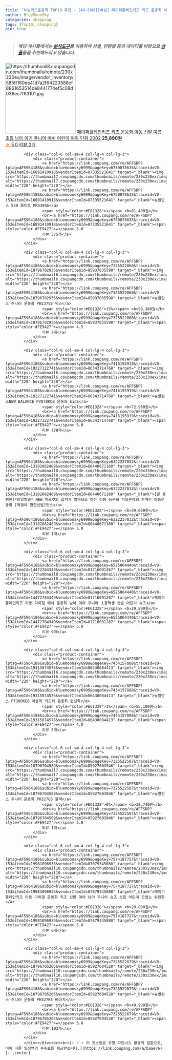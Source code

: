 ```yaml
---
title: "뉴발키즈운동화 TOP10 추천 - [40~50대][여성] 페이퍼플레인키즈 키즈 운동화 아동 신발 여름 초등 남아 아기 주니어 메쉬 어린이 여아 단화 2002"
author: BlueMoonSky
categories: shopping
tags: [Top10, shopping]
pin: true
---
```


> ##### 해당 게시물에서는 [**분석도구**](https://itemscout.io/)를 이용하여 **성별**, **연령별** 등의 데이터를 바탕으로 [**상품**](https://link.coupang.com/a/baae76)들을 추천해드리고 있습니다.
<div class="container"><div class="row">
            <div class="col-6 col-sm-4 col-lg-4 col-lg-3">
                <div class="product-container">
                    <a href="https://link.coupang.com/re/AFFSDP?lptag=AF5964186&subid=bluemoonsky6999&pageKey=7485447416&traceid=V0-153&itemId=19563099866&vendorItemId=86671077469" target="_blank"><img src="https://thumbnail8.coupangcdn.com/thumbnails/remote/230x230ex/image/vendor_inventory/585f/160ee41d7a2f64223588cf8861653514de8441774ef5c08d036ec7f63101.jpg" alt="https://thumbnail8.coupangcdn.com/thumbnails/remote/230x230ex/image/vendor_inventory/585f/160ee41d7a2f64223588cf8861653514de8441774ef5c08d036ec7f63101.jpg" width="220" height="220"></a>
                    <a href="https://link.coupang.com/re/AFFSDP?lptag=AF5964186&subid=bluemoonsky6999&pageKey=7485447416&traceid=V0-153&itemId=19563099866&vendorItemId=86671077469" target="_blank">페이퍼플레인키즈 키즈 운동화 아동 신발 여름 초등 남아 아기 주니어 메쉬 어린이 여아 단화 2002</a>
                    <span style="color:#E61328"></span> <b>25,890원</b>
                    <br><a href="https://link.coupang.com/re/AFFSDP?lptag=AF5964186&subid=bluemoonsky6999&pageKey=7485447416&traceid=V0-153&itemId=19563099866&vendorItemId=86671077469" target="_blank"><span style="color:#FE9427">★</span> 5.0
                    리뷰 2개</a>
                </div>
            </div>
            
            <div class="col-6 col-sm-4 col-lg-4 col-lg-3">
                <div class="product-container">
                    <a href="https://link.coupang.com/re/AFFSDP?lptag=AF5964186&subid=bluemoonsky6999&pageKey=6750878635&traceid=V0-153&itemId=16891410918&vendorItemId=87335521641" target="_blank"><img src="https://thumbnail7.coupangcdn.com/thumbnails/remote/230x230ex/image/vendor_inventory/7edd/b0cf345e2492ddbda591e2dda02bad486e88ba9d3d0ff9f1954f19461117.jpg" alt="https://thumbnail7.coupangcdn.com/thumbnails/remote/230x230ex/image/vendor_inventory/7edd/b0cf345e2492ddbda591e2dda02bad486e88ba9d3d0ff9f1954f19461117.jpg" width="220" height="220"></a>
                    <a href="https://link.coupang.com/re/AFFSDP?lptag=AF5964186&subid=bluemoonsky6999&pageKey=6750878635&traceid=V0-153&itemId=16891410918&vendorItemId=87335521641" target="_blank">뉴발란스 530 화이트 MR530SG</a>
                    <span style="color:#E61328"></span> <b>81,490원</b>
                    <br><a href="https://link.coupang.com/re/AFFSDP?lptag=AF5964186&subid=bluemoonsky6999&pageKey=6750878635&traceid=V0-153&itemId=16891410918&vendorItemId=87335521641" target="_blank"><span style="color:#FE9427">★</span> 5.0
                    리뷰 375개</a>
                </div>
            </div>
            
            <div class="col-6 col-sm-4 col-lg-4 col-lg-3">
                <div class="product-container">
                    <a href="https://link.coupang.com/re/AFFSDP?lptag=AF5964186&subid=bluemoonsky6999&pageKey=7325522060&traceid=V0-153&itemId=18796702936&vendorItemId=85937035598" target="_blank"><img src="https://thumbnail6.coupangcdn.com/thumbnails/remote/230x230ex/image/vendor_inventory/2d4b/b6bc7ff2607348b07bbd9cbef15cde404d20c89c32bdaaed27b227dfda21.jpg" alt="https://thumbnail6.coupangcdn.com/thumbnails/remote/230x230ex/image/vendor_inventory/2d4b/b6bc7ff2607348b07bbd9cbef15cde404d20c89c32bdaaed27b227dfda21.jpg" width="220" height="220"></a>
                    <a href="https://link.coupang.com/re/AFFSDP?lptag=AF5964186&subid=bluemoonsky6999&pageKey=7325522060&traceid=V0-153&itemId=18796702936&vendorItemId=85937035598" target="_blank">뉴발란스 주니어 운동화 PH237VE 믹스</a>
                    <span style="color:#E61328">15%</span> <b>50,340원</b>
                    <br><a href="https://link.coupang.com/re/AFFSDP?lptag=AF5964186&subid=bluemoonsky6999&pageKey=7325522060&traceid=V0-153&itemId=18796702936&vendorItemId=85937035598" target="_blank"><span style="color:#FE9427">★</span> 4.5
                    리뷰 7개</a>
                </div>
            </div>
            
            <div class="col-6 col-sm-4 col-lg-4 col-lg-3">
                <div class="product-container">
                    <a href="https://link.coupang.com/re/AFFSDP?lptag=AF5964186&subid=bluemoonsky6999&pageKey=7416195919&traceid=V0-153&itemId=19227122741&vendorItemId=86343714768" target="_blank"><img src="https://thumbnail6.coupangcdn.com/thumbnails/remote/230x230ex/image/vendor_inventory/e49f/5b1f9c4e87429967a0438792c62af270d567afeb366cee3d7d68f3df9dc6.jpg" alt="https://thumbnail6.coupangcdn.com/thumbnails/remote/230x230ex/image/vendor_inventory/e49f/5b1f9c4e87429967a0438792c62af270d567afeb366cee3d7d68f3df9dc6.jpg" width="220" height="220"></a>
                    <a href="https://link.coupang.com/re/AFFSDP?lptag=AF5964186&subid=bluemoonsky6999&pageKey=7416195919&traceid=V0-153&itemId=19227122741&vendorItemId=86343714768" target="_blank">뉴발란스NEW BALANCE PV878KOB 운동화 kids</a>
                    <span style="color:#E61328"></span> <b>72,980원</b>
                    <br><a href="https://link.coupang.com/re/AFFSDP?lptag=AF5964186&subid=bluemoonsky6999&pageKey=7416195919&traceid=V0-153&itemId=19227122741&vendorItemId=86343714768" target="_blank"><span style="color:#FE9427">★</span> 5.0
                    리뷰 770개</a>
                </div>
            </div>
            
            <div class="col-6 col-sm-4 col-lg-4 col-lg-3">
                <div class="product-container">
                    <a href="https://link.coupang.com/re/AFFSDP?lptag=AF5964186&subid=bluemoonsky6999&pageKey=6322237032&traceid=V0-153&itemId=13182082489&vendorItemId=80440671160" target="_blank"><img src="https://thumbnail8.coupangcdn.com/thumbnails/remote/230x230ex/image/vendor_inventory/0a0f/591e03f5b40217ea26d547807a2952484bf0f93337f755e370ded25ce600.jpg" alt="https://thumbnail8.coupangcdn.com/thumbnails/remote/230x230ex/image/vendor_inventory/0a0f/591e03f5b40217ea26d547807a2952484bf0f93337f755e370ded25ce600.jpg" width="220" height="220"></a>
                    <a href="https://link.coupang.com/re/AFFSDP?lptag=AF5964186&subid=bluemoonsky6999&pageKey=6322237032&traceid=V0-153&itemId=13182082489&vendorItemId=80440671160" target="_blank">[발 볼편한]*당일발송* NEW 미드컷의 갑피가 발목보호 하는 아동 농구화 파일론창의 가벼운 아동운동화 [딱맞아 편한신발]앗스</a>
                    <span style="color:#E61328"></span> <b>39,600원</b>
                    <br><a href="https://link.coupang.com/re/AFFSDP?lptag=AF5964186&subid=bluemoonsky6999&pageKey=6322237032&traceid=V0-153&itemId=13182082489&vendorItemId=80440671160" target="_blank"><span style="color:#FE9427">★</span> 5.0
                    리뷰 1개</a>
                </div>
            </div>
            
            <div class="col-6 col-sm-4 col-lg-4 col-lg-3">
                <div class="product-container">
                    <a href="https://link.coupang.com/re/AFFSDP?lptag=AF5964186&subid=bluemoonsky6999&pageKey=6525064440&traceid=V0-153&itemId=14472784349&vendorItemId=81716091267" target="_blank"><img src="https://thumbnail8.coupangcdn.com/thumbnails/remote/230x230ex/image/vendor_inventory/be88/7d48368cc95ab61612b0f60069fd1f97ed11498d39a2037a5400bb7356e9.jpg" alt="https://thumbnail8.coupangcdn.com/thumbnails/remote/230x230ex/image/vendor_inventory/be88/7d48368cc95ab61612b0f60069fd1f97ed11498d39a2037a5400bb7356e9.jpg" width="220" height="220"></a>
                    <a href="https://link.coupang.com/re/AFFSDP?lptag=AF5964186&subid=bluemoonsky6999&pageKey=6525064440&traceid=V0-153&itemId=14472784349&vendorItemId=81716091267" target="_blank">페이퍼플레인키즈 아동 다이얼 매쉬 운동화 남아 여아 주니어 초등학생 신발 어린이 슈즈</a>
                    <span style="color:#E61328"></span> <b>29,890원</b>
                    <br><a href="https://link.coupang.com/re/AFFSDP?lptag=AF5964186&subid=bluemoonsky6999&pageKey=6525064440&traceid=V0-153&itemId=14472784349&vendorItemId=81716091267" target="_blank"><span style="color:#FE9427">★</span> 5.0
                    리뷰 9개</a>
                </div>
            </div>
            
            <div class="col-6 col-sm-4 col-lg-4 col-lg-3">
                <div class="product-container">
                    <a href="https://link.coupang.com/re/AFFSDP?lptag=AF5964186&subid=bluemoonsky6999&pageKey=7434157888&traceid=V0-153&itemId=19315874576&vendorItemId=86430084413" target="_blank"><img src="https://thumbnail6.coupangcdn.com/thumbnails/remote/230x230ex/image/vendor_inventory/6568/7e454f82ad05272e3cdf44eb851d7a8a92ba39476337478b2652722bea86.jpg" alt="https://thumbnail6.coupangcdn.com/thumbnails/remote/230x230ex/image/vendor_inventory/6568/7e454f82ad05272e3cdf44eb851d7a8a92ba39476337478b2652722bea86.jpg" width="220" height="220"></a>
                    <a href="https://link.coupang.com/re/AFFSDP?lptag=AF5964186&subid=bluemoonsky6999&pageKey=7434157888&traceid=V0-153&itemId=19315874576&vendorItemId=86430084413" target="_blank">뉴발란스 PT300KEB 아동화 키즈화 운동화 런닝화</a>
                    <span style="color:#E61328">1%</span> <b>55,100원</b>
                    <br><a href="https://link.coupang.com/re/AFFSDP?lptag=AF5964186&subid=bluemoonsky6999&pageKey=7434157888&traceid=V0-153&itemId=19315874576&vendorItemId=86430084413" target="_blank"><span style="color:#FE9427">★</span> 4.0
                    리뷰 5개</a>
                </div>
            </div>
            
            <div class="col-6 col-sm-4 col-lg-4 col-lg-3">
                <div class="product-container">
                    <a href="https://link.coupang.com/re/AFFSDP?lptag=AF5964186&subid=bluemoonsky6999&pageKey=7325522507&traceid=V0-153&itemId=18796704589&vendorItemId=85927603946" target="_blank"><img src="https://thumbnail7.coupangcdn.com/thumbnails/remote/230x230ex/image/vendor_inventory/2bc5/776b2fc0ae5da250a811dc92003297b435fa1c87c764f95711eb08b080e7.jpg" alt="https://thumbnail7.coupangcdn.com/thumbnails/remote/230x230ex/image/vendor_inventory/2bc5/776b2fc0ae5da250a811dc92003297b435fa1c87c764f95711eb08b080e7.jpg" width="220" height="220"></a>
                    <a href="https://link.coupang.com/re/AFFSDP?lptag=AF5964186&subid=bluemoonsky6999&pageKey=7325522507&traceid=V0-153&itemId=18796704589&vendorItemId=85927603946" target="_blank">뉴발란스 주니어 운동화 PH327GS 블랙</a>
                    <span style="color:#E61328">6%</span> <b>38,740원</b>
                    <br><a href="https://link.coupang.com/re/AFFSDP?lptag=AF5964186&subid=bluemoonsky6999&pageKey=7325522507&traceid=V0-153&itemId=18796704589&vendorItemId=85927603946" target="_blank"><span style="color:#FE9427">★</span> 5.0
                    리뷰 1개</a>
                </div>
            </div>
            
            <div class="col-6 col-sm-4 col-lg-4 col-lg-3">
                <div class="product-container">
                    <a href="https://link.coupang.com/re/AFFSDP?lptag=AF5964186&subid=bluemoonsky6999&pageKey=7574187727&traceid=V0-153&itemId=19981096936&vendorItemId=87079345080" target="_blank"><img src="https://thumbnail10.coupangcdn.com/thumbnails/remote/230x230ex/image/vendor_inventory/54b6/9475a96121c7e970ff4658010e5e5b873a54d2bf3ea21448a7ea15558492.jpg" alt="https://thumbnail10.coupangcdn.com/thumbnails/remote/230x230ex/image/vendor_inventory/54b6/9475a96121c7e970ff4658010e5e5b873a54d2bf3ea21448a7ea15558492.jpg" width="220" height="220"></a>
                    <a href="https://link.coupang.com/re/AFFSDP?lptag=AF5964186&subid=bluemoonsky6999&pageKey=7574187727&traceid=V0-153&itemId=19981096936&vendorItemId=87079345080" target="_blank">페이퍼플레인키즈 아동 다이얼 운동화 키즈 신발 여아 남아 주니어 슈즈 초등 어린이 끈없는 워킹화</a>
                    <span style="color:#E61328"></span> <b>29,890원</b>
                    <br><a href="https://link.coupang.com/re/AFFSDP?lptag=AF5964186&subid=bluemoonsky6999&pageKey=7574187727&traceid=V0-153&itemId=19981096936&vendorItemId=87079345080" target="_blank"><span style="color:#FE9427">★</span> 5.0
                    리뷰 6개</a>
                </div>
            </div>
            
            <div class="col-6 col-sm-4 col-lg-4 col-lg-3">
                <div class="product-container">
                    <a href="https://link.coupang.com/re/AFFSDP?lptag=AF5964186&subid=bluemoonsky6999&pageKey=7325522679&traceid=V0-153&itemId=18796705205&vendorItemId=85927604528" target="_blank"><img src="https://thumbnail10.coupangcdn.com/thumbnails/remote/230x230ex/image/vendor_inventory/34b9/b1aa230384d53f9544f17a1d7358af907aa8c8df1bf66e9fed1f5608b60f.jpg" alt="https://thumbnail10.coupangcdn.com/thumbnails/remote/230x230ex/image/vendor_inventory/34b9/b1aa230384d53f9544f17a1d7358af907aa8c8df1bf66e9fed1f5608b60f.jpg" width="220" height="220"></a>
                    <a href="https://link.coupang.com/re/AFFSDP?lptag=AF5964186&subid=bluemoonsky6999&pageKey=7325522679&traceid=V0-153&itemId=18796705205&vendorItemId=85927604528" target="_blank">뉴발란스 주니어 운동화 PH327RE 베이지</a>
                    <span style="color:#E61328"></span> <b>49,900원</b>
                    <br><a href="https://link.coupang.com/re/AFFSDP?lptag=AF5964186&subid=bluemoonsky6999&pageKey=7325522679&traceid=V0-153&itemId=18796705205&vendorItemId=85927604528" target="_blank"><span style="color:#FE9427">★</span> 5.0
                    리뷰 103개</a>
                </div>
            </div>
            </div></div><br><br>[💦 💦 💦 이 포스팅은 쿠팡 파트너스 활동의 일환으로, 이에 따른 일정액의 수수료를 제공받습니다.](https://link.coupang.com/a/baae76){: .center}